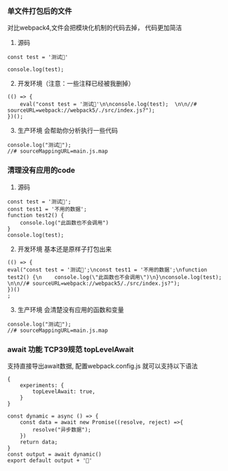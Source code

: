 ### 单文件打包后的文件
对比webpack4,文件会把模块化机制的代码去掉， 代码更加简洁

1. 源码
```
const test = '测试🐶'

console.log(test);  
```
2. 开发环境（注意：一些注释已经被我删掉）
```
(() => {
    eval("const test = '测试🐶'\n\nconsole.log(test);  \n\n//# sourceURL=webpack://webpack5/./src/index.js?");
})();
```

3. 生产环境
会帮助你分析执行一些代码
```
console.log("测试🐶");
//# sourceMappingURL=main.js.map
```

### 清理没有应用的code 
1. 源码
```
const test = '测试🐶';
const test1 = '不用的数据';
function test2() {
    console.log("此函数也不会调用")
}
console.log(test);  
```
2. 开发环境
基本还是原样子打包出来
``` 
(() => {
eval("const test = '测试🐶';\nconst test1 = '不用的数据';\nfunction test2() {\n    console.log(\"此函数也不会调用\")\n}\nconsole.log(test);  \n\n//# sourceURL=webpack://webpack5/./src/index.js?");
})()
;
```
3. 生产环境
会清楚没有应用的函数和变量
```
console.log("测试🐶");
//# sourceMappingURL=main.js.map
```

### await 功能 TCP39规范 topLevelAwait
支持直接导出await数据, 配置webpack.config.js 就可以支持以下语法
```
{
    experiments: {
        topLevelAwait: true,
    }
}
```

```
const dynamic = async () => {
    const data = await new Promise((resolve, reject) =>{
        resolve("异步数据");
    })
    return data;
}
const output = await dynamic()
export default output + '🚗'
```